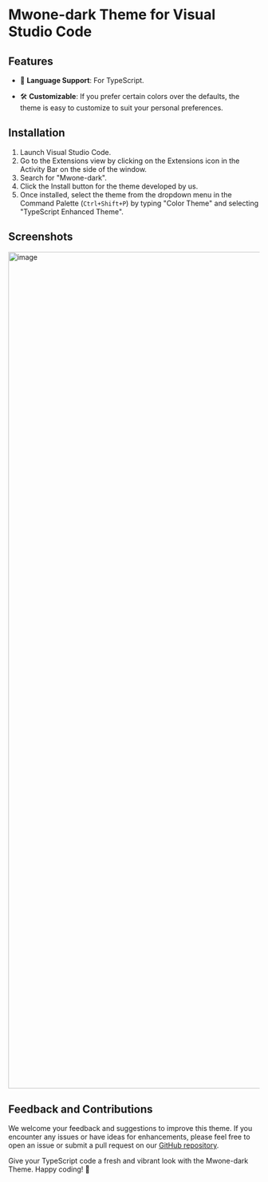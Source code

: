 # Mwone-dark Theme for Visual Studio Code

## Features

- 🧩 **Language Support**: For TypeScript.

- 🛠️ **Customizable**: If you prefer certain colors over the defaults, the theme is easy to customize to suit your personal preferences.

## Installation

1. Launch Visual Studio Code.
2. Go to the Extensions view by clicking on the Extensions icon in the Activity Bar on the side of the window.
3. Search for "Mwone-dark".
4. Click the Install button for the theme developed by us.
5. Once installed, select the theme from the dropdown menu in the Command Palette (`Ctrl+Shift+P`) by typing "Color Theme" and selecting "TypeScript Enhanced Theme".

## Screenshots

<img width="1675" alt="image" src="https://github.com/FabienLacorre/Mwone-dark-theme/assets/34058833/763cad11-b796-485b-91a7-baab8bb4346e">


## Feedback and Contributions

We welcome your feedback and suggestions to improve this theme. If you encounter any issues or have ideas for enhancements, please feel free to open an issue or submit a pull request on our [GitHub repository]([https://github.com/yourusername/typescript-enhanced-theme](https://github.com/FabienLacorre/Mwone-dark-theme/)).


Give your TypeScript code a fresh and vibrant look with the Mwone-dark Theme. Happy coding! 🚀
